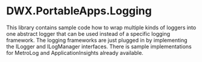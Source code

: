# DWX.PortableApps.Logging

This library contains sample code how to wrap multiple kinds of loggers into one abstract logger that can be used instead of a specific logging framework. The logging frameworks are just plugged in by implementing the ILogger and ILogManager interfaces. There is sample implementations for MetroLog and ApplicationInsights already available.

